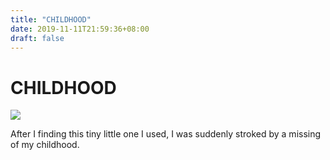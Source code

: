 ```yaml
---
title: "CHILDHOOD"
date: 2019-11-11T21:59:36+08:00
draft: false
---
```


# CHILDHOOD
![](http://cdn.nemoworks.info/ycao.cc/images/CHILDHOOD.jpg)

After I finding this tiny little one I used, I was suddenly stroked by a missing of my childhood.
